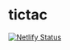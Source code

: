 # tictac
[![Netlify Status](https://api.netlify.com/api/v1/badges/2e163efd-2f5a-46ab-aa81-acf9cf36b8e6/deploy-status)](https://app.netlify.com/sites/tic-tac-lizwe/deploys)
